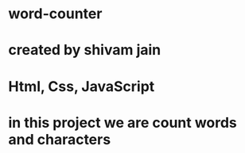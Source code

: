 # word-counter
# created by shivam jain
# Html, Css, JavaScript
# in this project we are count words and characters  
